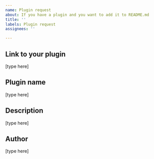 ```yaml
---
name: Plugin request
about: If you have a plugin and you want to add it to README.md
title: ''
labels: Plugin request
assignees: ''

---
```


## Link to your plugin
[type here]

## Plugin name
[type here]

## Description
[type here]

## Author
[type here]
